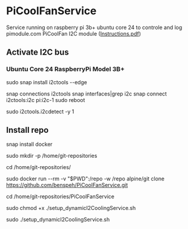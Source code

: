 # PiCoolFanService

Service running on raspberry pi 3b+ ubuntu core 24 to controle and log pimodule.com PiCoolFan I2C module ([Instructions.pdf](https://www.pimodules.com/_pdf/PCFM_V1.05.pdf))

## Activate I2C bus
### Ubuntu Core 24 RaspberryPi Model 3B+ 
sudo snap install i2ctools --edge

snap connections i2ctools
snap interfaces|grep i2c
snap connect i2ctools:i2c pi:i2c-1
sudo reboot

sudo i2ctools.i2cdetect -y 1

## Install repo
snap install docker

sudo mkdir -p /home/git-repositories

cd /home/git-repositories/

sudo docker run --rm -v "$PWD":/repo -w /repo alpine/git clone https://github.com/benspeh/PiCoolFanService.git

cd /home/git-repositories/PiCoolFanService

sudo chmod +x ./setup_dynamicI2CoolingService.sh

sudo ./setup_dynamicI2CoolingService.sh
